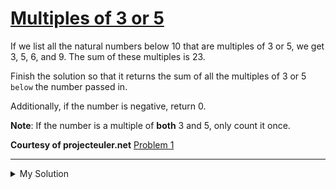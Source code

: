 # [Multiples of 3 or 5](https://www.codewars.com/kata/514b92a657cdc65150000006)

If we list all the natural numbers below 10 that are multiples of 3 or 5, we get 3, 5, 6, and 9. The sum of these multiples is 23.

Finish the solution so that it returns the sum of all the multiples of 3 or 5 `below` the number passed in.

Additionally, if the number is negative, return 0.

**Note**: If the number is a multiple of **both** 3 and 5, only count it once.

**Courtesy of projecteuler.net** [Problem 1](https://projecteuler.net/problem=1)

---

<details><summary>My Solution</summary>

```js
function solution(number) {
  let sum = 0

  for (let i = 0; i < number; i++) {
    if (i % 3 === 0 || i % 5 === 0) {
      sum += i
    }
  }

  return sum
}
```

</details>
